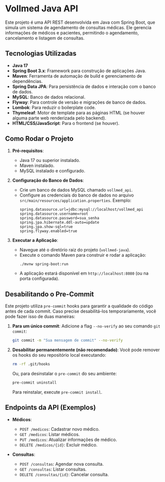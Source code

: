 # Vollmed Java API

Este projeto é uma API REST desenvolvida em Java com Spring Boot, que simula um sistema de agendamento de consultas médicas. Ele gerencia informações de médicos e pacientes, permitindo o agendamento, cancelamento e listagem de consultas.

## Tecnologias Utilizadas

- **Java 17**
- **Spring Boot 3.x**: Framework para construção de aplicações Java.
- **Maven**: Ferramenta de automação de build e gerenciamento de dependências.
- **Spring Data JPA**: Para persistência de dados e interação com o banco de dados.
- **MySQL**: Banco de dados relacional.
- **Flyway**: Para controle de versão e migrações de banco de dados.
- **Lombok**: Para reduzir o boilerplate code.
- **Thymeleaf**: Motor de template para as páginas HTML (se houver alguma parte web renderizada pelo backend).
- **HTML/CSS/JavaScript**: Para o frontend (se houver).

## Como Rodar o Projeto

1.  **Pré-requisitos**:
    *   Java 17 ou superior instalado.
    *   Maven instalado.
    *   MySQL instalado e configurado.

2.  **Configuração do Banco de Dados**:
    *   Crie um banco de dados MySQL chamado `vollmed_api`.
    *   Configure as credenciais do banco de dados no arquivo `src/main/resources/application.properties`. Exemplo:
        ```properties
        spring.datasource.url=jdbc:mysql://localhost/vollmed_api
        spring.datasource.username=root
        spring.datasource.password=sua_senha
        spring.jpa.hibernate.ddl-auto=update
        spring.jpa.show-sql=true
        spring.flyway.enabled=true
        ```

3.  **Executar a Aplicação**:
    *   Navegue até o diretório raiz do projeto (`vollmed-java`).
    *   Execute o comando Maven para construir e rodar a aplicação:
        ```bash
        ./mvnw spring-boot:run
        ```
    *   A aplicação estará disponível em `http://localhost:8080` (ou na porta configurada).

## Desabilitando o Pre-Commit

Este projeto utiliza `pre-commit` hooks para garantir a qualidade do código antes de cada commit. Caso precise desabilitá-los temporariamente, você pode fazer isso de duas maneiras:

1.  **Para um único commit**:
    Adicione a flag `--no-verify` ao seu comando `git commit`:
    ```bash
    git commit -m "Sua mensagem de commit" --no-verify
    ```

2.  **Desabilitar permanentemente (não recomendado)**:
    Você pode remover os hooks do seu repositório local executando:
    ```bash
    rm -rf .git/hooks
    ```
    Ou, para desinstalar o `pre-commit` do seu ambiente:
    ```bash
    pre-commit uninstall
    ```
    Para reinstalar, execute `pre-commit install`.

## Endpoints da API (Exemplos)

-   **Médicos**:
    -   `POST /medicos`: Cadastrar novo médico.
    -   `GET /medicos`: Listar médicos.
    -   `PUT /medicos`: Atualizar informações de médico.
    -   `DELETE /medicos/{id}`: Excluir médico.

-   **Consultas**:
    -   `POST /consultas`: Agendar nova consulta.
    -   `GET /consultas`: Listar consultas.
    -   `DELETE /consultas/{id}`: Cancelar consulta.